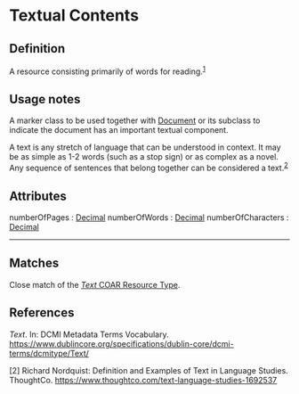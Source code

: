 # Textual Contents

## Definition
A resource consisting primarily of words for reading.<sup>[1](#fn1)</sup>

## Usage notes
A marker class to be used together with [Document](../entities/Document.md) or its subclass
to indicate the document has an important textual component.

A text is any stretch of language that can be understood in context.
It may be as simple as 1-2 words (such as a stop sign) or as complex as a novel. 
Any sequence of sentences that belong together can be considered a text.<sup>[2](#fn2)</sup>

## Attributes
<a name="numberOfPages">numberOfPages : [Decimal](../datatypes/Decimal.md)</a>
<a name="numberOfWords">numberOfWords : [Decimal](../datatypes/Decimal.md)</a>
<a name="numberOfCharacters">numberOfCharacters : [Decimal](../datatypes/Decimal.md)</a>

---
## Matches
Close match of the [*Text* COAR Resource Type](http://purl.org/coar/resource_type/c_18cf).

## References
*Text*. In: DCMI Metadata Terms Vocabulary. https://www.dublincore.org/specifications/dublin-core/dcmi-terms/dcmitype/Text/

<a name="fn2">\[2\]</a> Richard Nordquist: Definition and Examples of Text in Language Studies. ThoughtCo. https://www.thoughtco.com/text-language-studies-1692537
